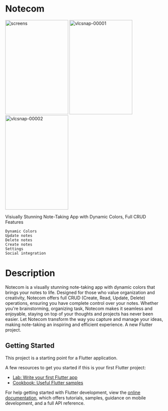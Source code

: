 # Notecom

<img width="200" height="300" alt="screens" src="https://github.com/user-attachments/assets/e78412b7-0dd1-4917-a756-33b552a248e6" />
<img width="200" height="300" alt="vlcsnap-00001" src="https://github.com/user-attachments/assets/8fbb862e-1604-4c00-bed0-763058eb01f2" />
<img width="200" height="300" alt="vlcsnap-00002" src="https://github.com/user-attachments/assets/56fc6eb8-1a30-4bb1-bdd0-8e088e516590" />


Visiually Stunning Note-Taking App with Dynamic Colors, Full CRUD
Features

    Dynamic Colors
    Update notes
    Delete notes
    Create notes
    Settings
    Social integration

# Description

Notecom is a visually stunning note-taking app with dynamic colors that brings your notes to life. Designed for those who value organization and creativity, Notecom offers full CRUD (Create, Read, Update, Delete) operations, ensuring you have complete control over your notes. Whether you're brainstorming, organizing task, Notecom makes it seamless and enjoyable, staying on top of your thoughts and projects has never been easier. Let Notecom transform the way you capture and manage your ideas, making note-taking an inspiring and efficient experience.
A new Flutter project.

## Getting Started

This project is a starting point for a Flutter application.

A few resources to get you started if this is your first Flutter project:

- [Lab: Write your first Flutter app](https://docs.flutter.dev/get-started/codelab)
- [Cookbook: Useful Flutter samples](https://docs.flutter.dev/cookbook)

For help getting started with Flutter development, view the
[online documentation](https://docs.flutter.dev/), which offers tutorials,
samples, guidance on mobile development, and a full API reference.
